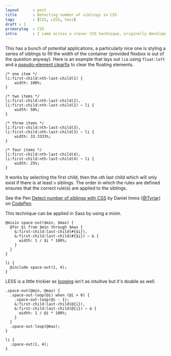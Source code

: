 ```yaml
---
layout      : post
title       : Detecting number of siblings in CSS
tags        : [CSS, LESS, Sass]
draft : 1
primarytag  : CSS
intro       : I came across a clever CSS technique, originally developed by <a href="http://andr3.net/blog/post/142">André Luís</a> in 2009 and later refined by <a href="http://lea.verou.me/2011/01/styling-children-based-on-their-number-with-css3/">Lea Verou</a> 2 years later; applying a style when the number of siblings is a particular number.
---
```


This has a bunch of potential applications, a particularly nice one is styling a series of siblings to fill the width of the container (provided flexbox is out of the question anyway). Here is an example that lays out `li`s using `float:left` and a [pseudo-element clearfix][3] to clear the floating elements.

<!--prettify lang=css-->
	/* one item */
	li:first-child:nth-last-child(1) {
		width: 100%;
	}

	/* two items */
	li:first-child:nth-last-child(2),
	li:first-child:nth-last-child(2) ~ li {
		width: 50%;
	}

	/* three items */
	li:first-child:nth-last-child(3),
	li:first-child:nth-last-child(3) ~ li {
		width: 33.3333%;
	}

	/* four items */
	li:first-child:nth-last-child(4),
	li:first-child:nth-last-child(4) ~ li {
		width: 25%;
	}

It works by selecting the first child, then the <code>n</code>th last child which will only exist if there is at least <code>n</code> siblings. The order in which the rules are defined ensures that the correct rule(s) are applied to the siblings.

<p data-height="268" data-theme-id="2513" data-slug-hash="qxHgE" data-default-tab="result" class='codepen'>See the Pen <a href='http://codepen.io/Tyriar/pen/qxHgE'>Detect number of siblings with CSS</a> by Daniel Imms (<a href='http://codepen.io/Tyriar'>@Tyriar</a>) on <a href='http://codepen.io'>CodePen</a>.</p>
<script async="async" src="//codepen.io/assets/embed/ei.js"></script>

This technique can be applied in Sass by using a mixin.

<!--prettify lang=css-->
    @mixin space-out($min, $max) {
      @for $i from $min through $max {
        &:first-child:last-child(#{$i}),
        &:first-child:last-child(#{$i}) ~ & {
          width: 1 / $i * 100%;
        }
      }
    }

    li {
      @include space-out(1, 4);
    }

LESS is a little trickier as [looping][4] isn't as intuitive but it's doable as well.

<!--prettify lang=css-->
    .space-out(@min, @max) {
      .space-out-loop(@i) when (@i > 0) {
        .space-out-loop(@i - 1);
        &:first-child:last-child(@{i}),
        &:first-child:last-child(@{i}) ~ & {
          width: 1 / @i * 100%;
        }
      }
      .space-out-loop(@max);
    }

    li {
      .space-out(1, 4);
    }

[3]: /2013/03/a-clearfix-without-additional-markup.html
[4]: /2014/03/implementing-loops-in-less.html
